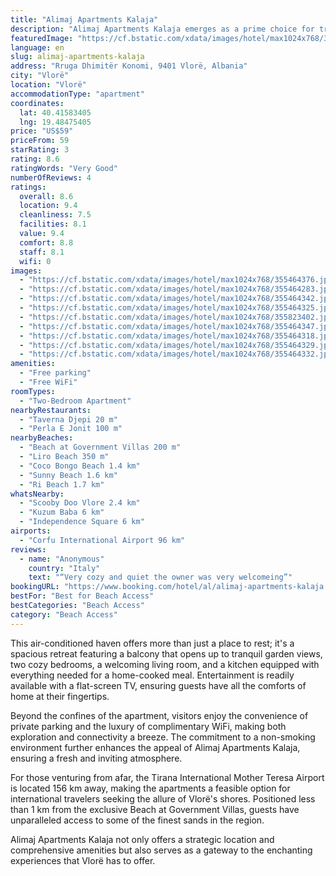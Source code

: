 ```yaml
---
title: "Alimaj Apartments Kalaja"
description: "Alimaj Apartments Kalaja emerges as a prime choice for travelers seeking comfort and convenience in Vlorë."
featuredImage: "https://cf.bstatic.com/xdata/images/hotel/max1024x768/355464376.jpg?k=93d532356f03d10acc834e290d89e56bb278c7fcd1073c0bdef9016f4e3ecabc&o=&hp=1"
language: en
slug: alimaj-apartments-kalaja
address: "Rruga Dhimitër Konomi, 9401 Vlorë, Albania"
city: "Vlorë"
location: "Vlorë"
accommodationType: "apartment"
coordinates:
  lat: 40.41583405
  lng: 19.48475405
price: "US$59"
priceFrom: 59
starRating: 3
rating: 8.6
ratingWords: "Very Good"
numberOfReviews: 4
ratings:
  overall: 8.6
  location: 9.4
  cleanliness: 7.5
  facilities: 8.1
  value: 9.4
  comfort: 8.8
  staff: 8.1
  wifi: 0
images:
  - "https://cf.bstatic.com/xdata/images/hotel/max1024x768/355464376.jpg?k=93d532356f03d10acc834e290d89e56bb278c7fcd1073c0bdef9016f4e3ecabc&o=&hp=1"
  - "https://cf.bstatic.com/xdata/images/hotel/max1024x768/355464283.jpg?k=6dddb939b4f06d8f0b9e9c5466d7faa804984ec59e2a3f6589d8798c5b3867cc&o=&hp=1"
  - "https://cf.bstatic.com/xdata/images/hotel/max1024x768/355464342.jpg?k=7040dce51e75feab29bc5e138e0a65a91af6035aeeeaa62620b46f4389e2099b&o=&hp=1"
  - "https://cf.bstatic.com/xdata/images/hotel/max1024x768/355464325.jpg?k=e46cf4a6f01808956d6e65fc7fab1393bcae4b7c8e194e76a3f9b8ecdf9718dc&o=&hp=1"
  - "https://cf.bstatic.com/xdata/images/hotel/max1024x768/355823402.jpg?k=85474b6cf9790966921b139e56c51649e3f673e40d2f80dae91c79207ecce3c7&o=&hp=1"
  - "https://cf.bstatic.com/xdata/images/hotel/max1024x768/355464347.jpg?k=339ed55b284eef5eaf8ab9cc064874cac157541ad32569b9ad749de726c848e8&o=&hp=1"
  - "https://cf.bstatic.com/xdata/images/hotel/max1024x768/355464318.jpg?k=036eef37ff6b3ad932585711cce73fa23c87e38529872da18cd084b2f111523f&o=&hp=1"
  - "https://cf.bstatic.com/xdata/images/hotel/max1024x768/355464329.jpg?k=c9ab11db5512c0be1718cdf3436e5dafcaccbe0f3dd8346496c3ee31bf7e5733&o=&hp=1"
  - "https://cf.bstatic.com/xdata/images/hotel/max1024x768/355464332.jpg?k=46efd813d3f4b69bb2c6e0a4bdcba1cac394a795e38cd772b265c581de6b1acd&o=&hp=1"
amenities:
  - "Free parking"
  - "Free WiFi"
roomTypes:
  - "Two-Bedroom Apartment"
nearbyRestaurants:
  - "Taverna Djepi 20 m"
  - "Perla E Jonit 100 m"
nearbyBeaches:
  - "Beach at Government Villas 200 m"
  - "Liro Beach 350 m"
  - "Coco Bongo Beach 1.4 km"
  - "Sunny Beach 1.6 km"
  - "Ri Beach 1.7 km"
whatsNearby:
  - "Scooby Doo Vlore 2.4 km"
  - "Kuzum Baba 6 km"
  - "Independence Square 6 km"
airports:
  - "Corfu International Airport 96 km"
reviews:
  - name: "Anonymous"
    country: "Italy"
    text: "“Very cozy and quiet the owner was very welcomeing”"
bookingURL: "https://www.booking.com/hotel/al/alimaj-apartments-kalaja.en-gb.html?aid=8035640"
bestFor: "Best for Beach Access"
bestCategories: "Beach Access"
category: "Beach Access"
---
```


This air-conditioned haven offers more than just a place to rest; it's a spacious retreat featuring a balcony that opens up to tranquil garden views, two cozy bedrooms, a welcoming living room, and a kitchen equipped with everything needed for a home-cooked meal. Entertainment is readily available with a flat-screen TV, ensuring guests have all the comforts of home at their fingertips.

Beyond the confines of the apartment, visitors enjoy the convenience of private parking and the luxury of complimentary WiFi, making both exploration and connectivity a breeze. The commitment to a non-smoking environment further enhances the appeal of Alimaj Apartments Kalaja, ensuring a fresh and inviting atmosphere.

For those venturing from afar, the Tirana International Mother Teresa Airport is located 156 km away, making the apartments a feasible option for international travelers seeking the allure of Vlorë's shores. Positioned less than 1 km from the exclusive Beach at Government Villas, guests have unparalleled access to some of the finest sands in the region.

Alimaj Apartments Kalaja not only offers a strategic location and comprehensive amenities but also serves as a gateway to the enchanting experiences that Vlorë has to offer.